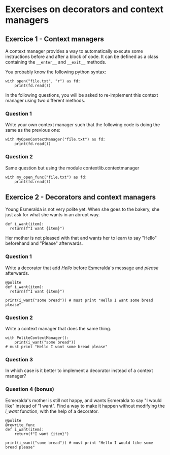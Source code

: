 # Exercises on decorators and context managers

## Exercice 1 - Context managers

A context manager provides a way to automatically execute some instructions before and after a block of code. 
It can be defined as a class containing the ```__enter__``` and ```__exit__``` methods.

You probably know the following python syntax:
```
with open("file.txt", "r") as fd:
    print(fd.read())
```

In the following questions, you will be asked to re-implement this context manager using two different methods. 

### Question 1

Write your own context manager such that the following code is doing the same as the previous one:

```
with MyOpenContextManager("file.txt") as fd:
    print(fd.read())
```

### Question 2

Same question but using the module contextlib.contextmanager

```
with my_open_func("file.txt") as fd:
    print(fd.read())
```

## Exercice 2 - Decorators and context managers

Young Esmeralda is not very polite yet. When she goes to the bakery, she just ask for what she wants in an abrupt way.

```
def i_want(item):
  return(f"I want {item}")
```

Her mother is not pleased with that and wants her to learn to say "Hello" beforehand and "Please" afterwards.

### Question 1

Write a decorator that add *Hello* before Esmeralda's message and *please* afterwards.

```
@polite
def i_want(item):
  return(f"I want {item}")

print(i_want("some bread")) # must print "Hello I want some bread please" 
```

### Question 2

Write a context manager that does the same thing.

```
with PoliteContextManager():
    print(i_want("some bread")) 
# must print "Hello I want some bread please"
```

### Question 3

In which case is it better to implement a decorator instead of a context manager?

### Question 4 (bonus)

Esmeralda's mother is still not happy, and wants Esmeralda to say "I would like" instead of "I want".
Find a way to make it happen without modifying the *i_want* function, with the help of a decorator.

```
@polite
@rewrite_func
def i_want(item):
    return(f"I want {item}")

print(i_want("some bread")) # must print "Hello I would like some bread please"
```
